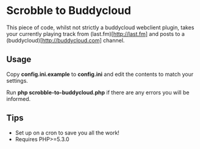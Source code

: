 # Scrobble to Buddycloud

This piece of code, whilst not strictly a buddycloud webclient plugin, takes your currently playing track from (last.fm)[http://last.fm] and posts to a (buddycloud)[http://buddycloud.com] channel.

## Usage

Copy __config.ini.example__ to __config.ini__ and edit the contents to match your settings.

Run __php scrobble-to-buddycloud.php__ if there are any errors you will be informed.

## Tips

* Set up on a cron to save you all the work!
* Requires PHP>=5.3.0
